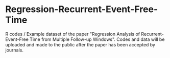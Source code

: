 # Regression-Recurrent-Event-Free-Time
R codes / Example dataset of the paper "Regression Analysis of Recurrent-Event-Free Time from Multiple Follow-up Windows".
Codes and data will be uploaded and made to the public after the paper has been accepted by journals.
